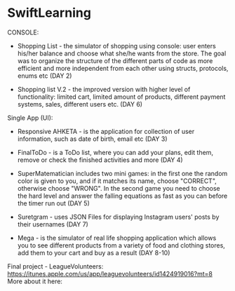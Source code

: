# SwiftLearning

CONSOLE:

* Shopping List - the simulator of shopping using console: user enters his/her balance and choose what she/he wants from the store. The goal was to organize the structure of the different parts of code as more efficient and more independent from each other using structs, protocols, enums etc (DAY 2)

* Shopping list V.2 - the improved version with higher level of functionality: limited cart, limited amount of products, different payment systems, sales, different users etc. (DAY 6)

Single App (UI):

* Responsive AHKETA - is the application for collection of user information, such as date of birth, email etc (DAY 3)

* FinalToDo - is a ToDo list, where you can add your plans, edit them, remove or check the finished activities and more (DAY 4)

* SuperMatematician includes two mini games: in the first one the random color is given to you, and if it matches its name, choose "CORRECT", otherwise choose "WRONG". In the second game you need to choose the hard level and answer the falling equations as fast as you can before the timer run out (DAY 5)

* Suretgram - uses JSON Files for displaying Instagram users' posts by their usernames (DAY 7)

* Mega - is the simulator of real life shopping application which allows you to see different products from a variety of food and clothing stores, add them to your cart and buy as a result (DAY 8-10)

Final project - LeagueVolunteers: https://itunes.apple.com/us/app/leaguevolunteers/id1424919016?mt=8
More about it here:
